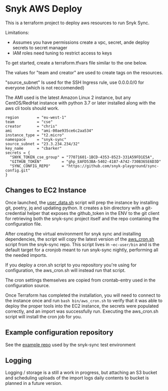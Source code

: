 # Snyk AWS Deploy

This is a terraform project to deploy aws resources to run Snyk Sync.

Limitations:

- Assumes you have permissions create a vpc, secret, ande deploy secrets to secret manager
- IAM roles need tuning to restrict access to keys

To get started, create a terraform.tfvars file similar to the one below.

The values for "team and creator" are used to create tags on the resources.

"source_subnet" Is used for the SSH Ingress rule, use 0.0.0.0/0 for everyone (which is not reccomended)

The AMI used is the latest Amazon Linux 2 instance, but any CentOS/RedHat instance with python 3.7 or later installed along with the aws cli tools should work.

```
region        = "eu-west-1"
team          = "cse"
creator       = "chris"
ami           = "ami-00ae935ce6c2aa534"
instance_type = "t2.micro"
namespace     = "snyk-sync"
source_subnet = "23.3.234.234/32"
key_name      = "cbarker"
secrets = {
  "SNYK_TOKEN_cse_group" = "77071601-1BCD-4353-8523-331A59FD1E5A",
  "GITHUB_TOKEN"         = "ghp_EAFD53BA-5402-4187-A742-730B365E6D3D"
  "SYNC_CONFIG_REPO"     = "https://github.com/snyk-playground/sync-config.git"
}
```

## Changes to EC2 Instance

Once launched, the [user_data.sh](used_data.sh) script will prep the instance by installing git, poetry, jq and updating python. It creates a bin directory with a git-credential helper that exposes the github_token in the ENV to the git client for retrieving both the snyk-sync project itself and the repo containing the configuration file.

After creating the virtual environment for snyk sync and installing dependencies, the script will copy the latest version of the [aws_cron.sh](https://github.com/snyk-playground/snyk-sync/blob/main/scripts/aws_cron.sh) script from the snyk-sync repo. This script lives in `~ec-user/bin` and is the default target for a cronjob meant to run snyk-sync nightly, performing all the needed imports.

If you deploy a cron.sh script to you repository you're using for configuration, the aws_cron.sh will instead run that script.

The cron settings themselves are copied from crontab-entry used in the configuration source.

Once Terraform has completed the installation, you will need to connect to the instance once and run `bash bin/aws_cron.sh` to verify that it was able to deploy the proper tools into the EC2 instance, the secrets were populated correctly, and an import was successfully run. Executing the aws_cron.sh script will install the cron job for you.

## Example configuration repository

See the [example repo](https://github.com/snyk-playground/sync-config) used by the snyk-sync test environment

## Logging

Logging / storage is a still a work in progress, but attaching an S3 bucket and scheduling uploads of the import logs daily contents to bucket is planned in a future version.
